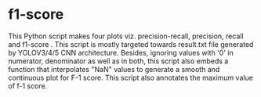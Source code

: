 # f1-score
This Python script makes four plots viz. precision-recall, precision, recall and f1-score .
This script is mostly targeted towards result.txt file generated by YOLOV3/4/5 CNN architecture.
Besides, ignoring values with '0' in numerator, denominator as well as in both, this script also
embeds a function that interpolates "NaN" values to generate a smooth and continuous plot for F-1 score.
This script also annotates the maximum value of f-1 score.
